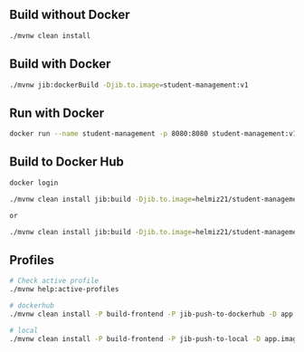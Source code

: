 

## Build without Docker

```bash
./mvnw clean install
```

## Build with Docker

```bash
./mvnw jib:dockerBuild -Djib.to.image=student-management:v1
```

## Run with Docker

```bash
docker run --name student-management -p 8080:8080 student-management:v1
```

## Build to Docker Hub

```bash
docker login

./mvnw clean install jib:build -Djib.to.image=helmiz21/student-management:v1

or

./mvnw clean install jib:build -Djib.to.image=helmiz21/student-management:v1 -D jib.to.auth.username=helmiz21 -Djib.to.auth.password=pswd
```

## Profiles

```bash
# Check active profile
./mvnw help:active-profiles

# dockerhub
./mvnw clean install -P build-frontend -P jib-push-to-dockerhub -D app.image.tag=1

# local
./mvnw clean install -P build-frontend -P jib-push-to-local -D app.image.tag=1
```
